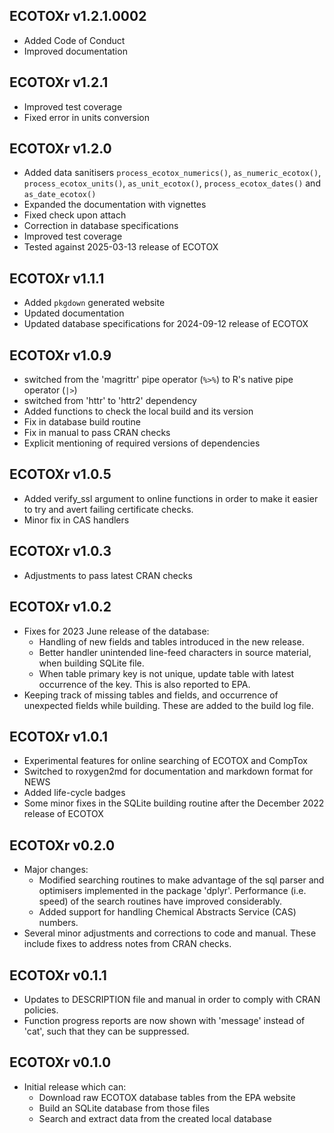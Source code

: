 ECOTOXr v1.2.1.0002
-------------

  * Added Code of Conduct
  * Improved documentation

ECOTOXr v1.2.1
-------------

  * Improved test coverage
  * Fixed error in units conversion

ECOTOXr v1.2.0
-------------

  * Added data sanitisers `process_ecotox_numerics()`,
    `as_numeric_ecotox()`, `process_ecotox_units()`,
    `as_unit_ecotox()`, `process_ecotox_dates()`
    and `as_date_ecotox()`
  * Expanded the documentation with vignettes
  * Fixed check upon attach
  * Correction in database specifications
  * Improved test coverage
  * Tested against 2025-03-13 release of ECOTOX

ECOTOXr v1.1.1
-------------

  * Added `pkgdown` generated website
  * Updated documentation
  * Updated database specifications for
    2024-09-12 release of ECOTOX

ECOTOXr v1.0.9
-------------

  * switched from the 'magrittr' pipe operator (`%>%`)
    to R's native pipe operator (`|>`)
  * switched from 'httr' to 'httr2' dependency
  * Added functions to check the local build
    and its version
  * Fix in database build routine
  * Fix in manual to pass CRAN checks
  * Explicit mentioning of required versions
    of dependencies

ECOTOXr v1.0.5
-------------

  * Added verify_ssl argument to online
    functions in order to make it easier to
    try and avert failing certificate checks.
  * Minor fix in CAS handlers

ECOTOXr v1.0.3
-------------

  * Adjustments to pass latest CRAN checks

ECOTOXr v1.0.2
-------------

  * Fixes for 2023 June release of the database:
    * Handling of new fields and tables introduced
      in the new release.
    * Better handler unintended line-feed characters
      in source material, when building SQLite file.
    * When table primary key is not unique, update
      table with latest occurrence of the key.
      This is also reported to EPA.
  * Keeping track of missing tables and fields, and
    occurrence of unexpected fields while building.
    These are added to the build log file.

ECOTOXr v1.0.1
-------------

  * Experimental features for online searching of
    ECOTOX and CompTox
  * Switched to roxygen2md for documentation and
    markdown format for NEWS
  * Added life-cycle badges
  * Some minor fixes in the SQLite building routine
    after the December 2022 release of ECOTOX

ECOTOXr v0.2.0
-------------

  * Major changes:
    * Modified searching routines to make advantage of
      the sql parser and optimisers implemented in
      the package 'dplyr'. Performance (i.e. speed) of the
      search routines have improved considerably.
    * Added support for handling Chemical Abstracts
      Service (CAS) numbers.
  * Several minor adjustments and corrections to code
    and manual. These include fixes to address notes
    from CRAN checks.

ECOTOXr v0.1.1
-------------

  * Updates to DESCRIPTION file and manual in order to
    comply with CRAN policies.
  * Function progress reports are now shown with 'message'
    instead of 'cat', such that they can be suppressed.

ECOTOXr v0.1.0
-------------

  * Initial release which can:
    * Download raw ECOTOX database tables from the EPA website
    * Build an SQLite database from those files
    * Search and extract data from the created local database
